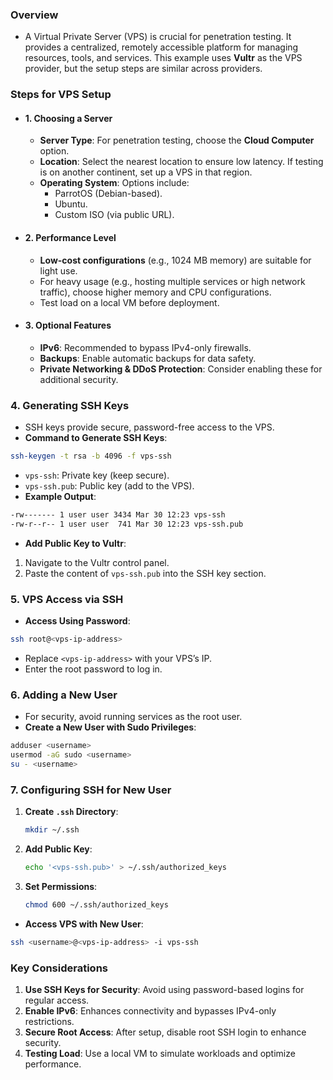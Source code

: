 ### **Overview**
- A Virtual Private Server (VPS) is crucial for penetration testing. It provides a centralized, remotely accessible platform for managing resources, tools, and services. This example uses **Vultr** as the VPS provider, but the setup steps are similar across providers.



### **Steps for VPS Setup**
- #### **1. Choosing a Server**
	- **Server Type**: For penetration testing, choose the **Cloud Computer** option.
	- **Location**: Select the nearest location to ensure low latency. If testing is on another continent, set up a VPS in that region.
	- **Operating System**: Options include:
	    - ParrotOS (Debian-based).
	    - Ubuntu.
	    - Custom ISO (via public URL).
- #### **2. Performance Level**
	- **Low-cost configurations** (e.g., 1024 MB memory) are suitable for light use.
	- For heavy usage (e.g., hosting multiple services or high network traffic), choose higher memory and CPU configurations.
	- Test load on a local VM before deployment.
- #### **3. Optional Features**
	- **IPv6**: Recommended to bypass IPv4-only firewalls.
	- **Backups**: Enable automatic backups for data safety.
	- **Private Networking & DDoS Protection**: Consider enabling these for additional security.



### **4. Generating SSH Keys**
- SSH keys provide secure, password-free access to the VPS.
- **Command to Generate SSH Keys**:
```bash
ssh-keygen -t rsa -b 4096 -f vps-ssh
```
- `vps-ssh`: Private key (keep secure).
- `vps-ssh.pub`: Public key (add to the VPS).
- **Example Output**:
```bash
-rw------- 1 user user 3434 Mar 30 12:23 vps-ssh
-rw-r--r-- 1 user user  741 Mar 30 12:23 vps-ssh.pub
```
- **Add Public Key to Vultr**:
1. Navigate to the Vultr control panel.
2. Paste the content of `vps-ssh.pub` into the SSH key section.



### **5. VPS Access via SSH**
- **Access Using Password**:
```bash
ssh root@<vps-ip-address>
```
- Replace `<vps-ip-address>` with your VPS’s IP.
- Enter the root password to log in.



### **6. Adding a New User**
- For security, avoid running services as the root user.
- **Create a New User with Sudo Privileges**:
```bash
adduser <username>
usermod -aG sudo <username>
su - <username>
```



### **7. Configuring SSH for New User**
1. **Create `.ssh` Directory**:
    ```bash
    mkdir ~/.ssh
    ```
2. **Add Public Key**:
    ```bash
    echo '<vps-ssh.pub>' > ~/.ssh/authorized_keys
    ```
3. **Set Permissions**:
    ```bash
    chmod 600 ~/.ssh/authorized_keys
    ```
- **Access VPS with New User**:
```bash
ssh <username>@<vps-ip-address> -i vps-ssh
```



### **Key Considerations**
1. **Use SSH Keys for Security**: Avoid using password-based logins for regular access.
2. **Enable IPv6**: Enhances connectivity and bypasses IPv4-only restrictions.
3. **Secure Root Access**: After setup, disable root SSH login to enhance security.
4. **Testing Load**: Use a local VM to simulate workloads and optimize performance.
